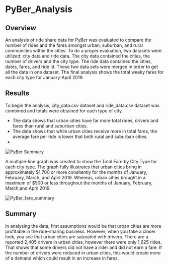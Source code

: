 # PyBer_Analysis

## Overview

An analysis of ride share data for PyBer was evaluated to compare the number of rides and the fares amongst urban, suburban, and rural communities within the cities. To do a proper evaluation, two datasets were utilized: city data and ride data. The city data contained the cities, the number of drivers and the city type. The ride data contained the cities, dates, fares, and ride id. These two data sets were merged in order to get all the data in one dataset. The final analysis shows the total weeky fares for each city type for January-April 2019. 

## Results

To begin the analysis, city_data.csv dataset and ride_data.csv dataset was combined and totals were obtained for each type of city.
- The data shows that urban cities have far more total rides, drivers and fares than rural and suburban cities. 
- The data shows that while urban cities receive more in total fares, the average fare per ride is lower that both rural and suburban cities. 
- 
![PyBer Summary](https://user-images.githubusercontent.com/100816778/163495327-dd903817-91d0-4eeb-9f6f-1a53f88060f7.png)

A multiple-line graph was created to show the Total Fare by City Type for each city type. The graph fully illustrates that urban cities bring in approximately $1,700 or more consitently for the months of January, February, March, and April 2019. Whereas, urban cities brought in a maximum of $500 or less throughout the months of January, February, March,and April 2019.  

![PyBer_fare_summary](https://user-images.githubusercontent.com/100816778/163496232-c7e8d43f-9603-48a1-a27f-9d336c74ac80.png)

## Summary

In analysing the data, first assumptions would be that urban cities are more profitable in the ride-sharing business. However, when you take a closer look, you see that urban cities are saturated with drivers. There are a reported 2,405 drivers in urban cities, however there were only 1,625 rides. That shows that some drivers did not have a rider and did not earn a fare. If the number of drivers were reduced in urban cities, this would create more of a demand which could result in an increase in fares. 








